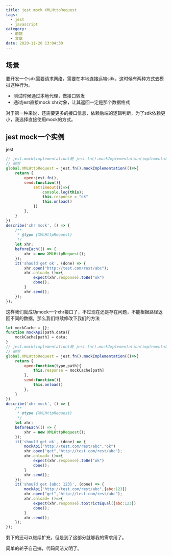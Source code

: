```yaml
---
title: jest mock XMLHttpRequest
tags:
  - jest
  - javascript
category:
  - 前端
  - 文章
date: 2020-11-20 13:04:30
---
```


## 场景

要开发一个sdk需要请求网络，需要在本地连接远端sdk，这时候有两种方式去模拟这种行为。
- 测试时候通过本地代理，做接口转发
- 通过jest直接mock xhr对象，让其返回一定是那个数据格式

对于第一种来说，还需要更多的接口信息，依赖后端的逻辑判断，为了sdk依赖更小，我选择直接使用mock的方式。

## jest mock一个实例

jest 

```javascript
// jest.mock(implementation)是 jest.fn().mockImplementation(implementation)
// 缩写
global.XMLHttpRequest = jest.fn().mockImplementation(()=>{
    return {
        open:jest.fn(),
        send:function(){
            setTimeout(()=>{
                console.log(this);
                this.response = "ok"
                this.onload()
            })
        },
    }
})
describe('xhr mock', () => {
    /**
     * @type {XMLHttpRequest}
     */
    let xhr;
    beforeEach(() => {
        xhr = new XMLHttpRequest();
    });
    it('should get ok', (done) => {
        xhr.open("http://test.com/rest/abc");
        xhr.onload= ()=>{
            expect(xhr.response).toBe("ok")
            done();
        }
        xhr.send();
    });
});
```

这样我们就成功mock一个xhr接口了，不过现在还是存在问题，不能根据路径返回不同的数据，那么我们继续修改下我们的方法

```javascript
let mockCache = {};
function mockApi(path,data){
    mockCache[path] = data;
}
// jest.mock(implementation)是 jest.fn().mockImplementation(implementation)
// 缩写
global.XMLHttpRequest = jest.fn().mockImplementation(()=>{
    return {
        open:function(type,path){
            this.response = mockCache[path]
        },
        send:function(){
            this.onload()
        },
    }
})
describe('xhr mock', () => {
    /**
     * @type {XMLHttpRequest}
     */
    let xhr;
    beforeEach(() => {
        xhr = new XMLHttpRequest();
    });
    it('should get ok', (done) => {
        mockApi("http://test.com/rest/abc","ok")
        xhr.open("get","http://test.com/rest/abc");
        xhr.onload= ()=>{
            expect(xhr.response).toBe("ok")
            done();
        }
        xhr.send();
    });
    it('should get {abc: 123}', (done) => {
        mockApi("http://test.com/rest/abc",{abc:123})
        xhr.open("get","http://test.com/rest/abc");
        xhr.onload= ()=>{
            expect(xhr.response).toStrictEqual({abc:123})
            done();
        }
        xhr.send();
    });
});
```

剩下的还可以继续扩充，但是到了这部分就够我的需求用了。

简单的轮子自己搞，代码简洁又明了。